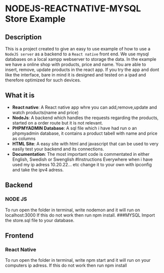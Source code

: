 # NODEJS-REACTNATIVE-MYSQL Store Example

## Description
This is a project created to give an easy to use example of how to use a `NodeJS server` as a backend to a `React native` front end. We use mysql databases on a local xampp webserver to storage the data.
In the example we have a online shop with products, price and name. You are able to insert, remove, update products in the react app. If you try the app and dont like the interface, bare in mind it is designed and tested on a ipad and therefore optimized for such devices.

## What it is

* **React native**: A React native app whre you can add,remove,update and watch products(name and price) 
* **NodeJs**: A backend which handles the requests regarding the products, started on a order route but it is not relevant.
* **PHPMYADMIN Database**: A sql file which i have had run o an phpmyadmin database, it contains a product tabell with name and price as columns
* **HTML Site**: A easy site with html and javascript that can be used to very easily test your backend and its connections.
* **Documentation**: The most important code is commentated in either English, Swedish or Swenglish
#Instructions
Everywhere when i have used  my ip adress 10.20.22... etc change it to your own with ipconfig and take the ipv4 adress.
## Backend
### NODE JS
To run open the folder in terminal, write nodemon and it will run on localhost:3000
If this do not work then run npm install.
###MYSQL
Import the store.sql file to your database.

## Frontend
### React Native
To run open the folder in terminal, write npm start and it will run on your computers ip adress.
If this do not work then run npm install


